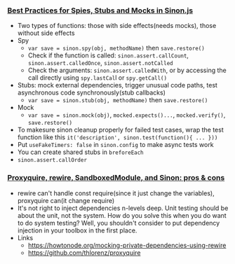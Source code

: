 ### [Best Practices for Spies, Stubs and Mocks in Sinon.js](https://semaphoreci.com/community/tutorials/best-practices-for-spies-stubs-and-mocks-in-sinon-js)

* Two types of functions: those with side effects(needs mocks), those without side effects
* Spy
  * `var save = sinon.spy(obj, methodName)` then `save.restore()`
  * Check if the function is called: `sinon.assert.callCount`, `sinon.assert.calledOnce`, `sinon.assert.notCalled`
  * Check the arguments: `sinon.assert.calledWith`, or by accessing the call directly using `spy.lastCal`l or `spy.getCall()`
* Stubs: mock external dependencies, trigger unusual code paths, test asynchronous code synchronously(stub callbacks)
  * `var save = sinon.stub(obj, methodName)` then `save.restore()`
* Mock
  * `var save = sinon.mock(obj)`, `mocked.expects()...`, `mocked.verify()`, `save.restore()`
* To makesure sinon cleanup properly for failed test cases, wrap the test function like this `it('description', sinon.test(function(){ ... }))`
* Put `useFakeTimers: false` in `sinon.config` to make async tests work
* You can create shared stubs in `breforeEach`
* `sinon.assert.callOrder`

### [Proxyquire, rewire, SandboxedModule, and Sinon: pros & cons](http://stackoverflow.com/questions/24190043/proxyquire-rewire-sandboxedmodule-and-sinon-pros-cons)

* rewire can't handle const require(since it just change the variables), proxyquire can(it change require)
* It's not right to inject dependencies n-levels deep. Unit testing should be about the unit, not the system. How do you solve this when you do want to do system testing? Well, you shouldn't consider to put dependency injection in your toolbox in the first place.
* Links
  * https://howtonode.org/mocking-private-dependencies-using-rewire
  * https://github.com/thlorenz/proxyquire
